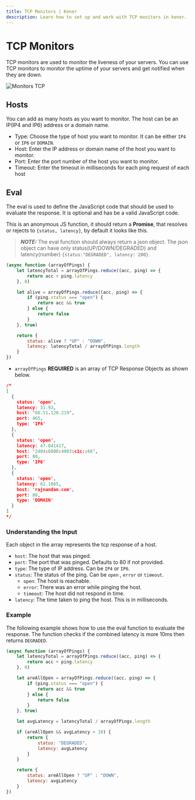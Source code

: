 ```yaml
---
title: TCP Monitors | Kener
description: Learn how to set up and work with TCP monitors in kener.
---
```


# TCP Monitors

TCP monitors are used to monitor the liveness of your servers. You can use TCP monitors to monitor the uptime of your servers and get notified when they are down.

<div class="border rounded-md">

![Monitors TCP](/documentation/m_tcp.png)

</div>

## Hosts

You can add as many hosts as you want to monitor. The host can be an IP(IP4 and IP6) address or a domain name.

- Type: Choose the type of host you want to monitor. It can be either `IP4` or `IP6` or `DOMAIN`.
- Host: Enter the IP address or domain name of the host you want to monitor.
- Port: Enter the port number of the host you want to monitor.
- Timeout: Enter the timeout in milliseconds for each ping request of each host

## Eval

The eval is used to define the JavaScript code that should be used to evaluate the response. It is optional and has be a valid JavaScript code.

This is an anonymous JS function, it should return a **Promise**, that resolves or rejects to `{status, latency}`, by default it looks like this.

> **_NOTE:_** The eval function should always return a json object. The json object can have only status(UP/DOWN/DEGRADED) and latency(number)
> `{status:"DEGRADED", latency: 200}`.

```javascript
(async function (arrayOfPings) {
    let latencyTotal = arrayOfPings.reduce((acc, ping) => {
        return acc + ping.latency
    }, 0)

    let alive = arrayOfPings.reduce((acc, ping) => {
        if (ping.status === "open") {
            return acc && true
        } else {
            return false
        }
    }, true)

    return {
        status: alive ? "UP" : "DOWN",
        latency: latencyTotal / arrayOfPings.length
    }
})
```

- `arrayOfPings` **REQUIRED** is an array of TCP Response Objects as shown below.

```json
/*
[
  {
    status: 'open',
    latency: 31.93,
    host: '66.51.120.219',
    port: 465,
    type: 'IP4'
  },
  {
    status: 'open',
    latency: 47.041417,
    host: '2404:6800:4003:c1c::66',
    port: 80,
    type: 'IP6'
  },
  {
    status: 'open',
    latency: 82.1865,
    host: 'rajnandan.com',
    port: 80,
    type: 'DOMAIN'
  }
]
*/
```

### Understanding the Input

Each object in the array represents the tcp response of a host.

- `host`: The host that was pinged.
- `port`: The port that was pinged. Defaults to 80 if not provided.
- `type`: The type of IP address. Can be `IP4` or `IP6`.
- `status`: The status of the ping. Can be `open` , `error` or `timeout`.
    - `open`: The host is reachable.
    - `error`: There was an error while pinging the host.
    - `timeout`: The host did not respond in time.
- `latency`: The time taken to ping the host. This is in milliseconds.

### Example

The following example shows how to use the eval function to evaluate the response. The function checks if the combined latency is more 10ms then returns `DEGRADED`.

```javascript
(async function (arrayOfPings) {
    let latencyTotal = arrayOfPings.reduce((acc, ping) => {
        return acc + ping.latency
    }, 0)

    let areAllOpen = arrayOfPings.reduce((acc, ping) => {
        if (ping.status === "open") {
            return acc && true
        } else {
            return false
        }
    }, true)

    let avgLatency = latencyTotal / arrayOfPings.length

    if (areAllOpen && avgLatency > 10) {
        return {
            status: "DEGRADED",
            latency: avgLatency
        }
    }

    return {
        status: areAllOpen ? "UP" : "DOWN",
        latency: avgLatency
    }
})
```
